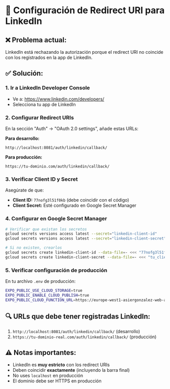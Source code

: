 # 🔗 Configuración de Redirect URI para LinkedIn

## ❌ Problema actual:
LinkedIn está rechazando la autorización porque el redirect URI no coincide con los registrados en la app de LinkedIn.

## ✅ Solución:

### 1. Ir a LinkedIn Developer Console
- Ve a: https://www.linkedin.com/developers/
- Selecciona tu app de LinkedIn

### 2. Configurar Redirect URIs
En la sección "Auth" → "OAuth 2.0 settings", añade estas URLs:

**Para desarrollo:**
```
http://localhost:8081/auth/linkedin/callback/
```

**Para producción:**
```
https://tu-dominio.com/auth/linkedin/callback/
```

### 3. Verificar Client ID y Secret
Asegúrate de que:
- **Client ID:** `77nofg3l51f0kb` (debe coincidir con el código)
- **Client Secret:** Esté configurado en Google Secret Manager

### 4. Configurar en Google Secret Manager
```bash
# Verificar que existan los secretos
gcloud secrets versions access latest --secret="linkedin-client-id"
gcloud secrets versions access latest --secret="linkedin-client-secret"

# Si no existen, crearlos
gcloud secrets create linkedin-client-id --data-file=- <<< "77nofg3l51f0kb"
gcloud secrets create linkedin-client-secret --data-file=- <<< "tu_client_secret_real"
```

### 5. Verificar configuración de producción
En tu archivo `.env` de producción:
```bash
EXPO_PUBLIC_USE_CLOUD_STORAGE=true
EXPO_PUBLIC_ENABLE_CLOUD_PUBLISH=true
EXPO_PUBLIC_CLOUD_FUNCTION_URL=https://europe-west1-asiergonzalez-web-app.cloudfunctions.net/social-credentials
```

## 🔍 URLs que debe tener registradas LinkedIn:

1. `http://localhost:8081/auth/linkedin/callback/` (desarrollo)
2. `https://tu-dominio-real.com/auth/linkedin/callback/` (producción)

## ⚠️ Notas importantes:

- LinkedIn es **muy estricto** con los redirect URIs
- Deben coincidir **exactamente** (incluyendo la barra final)
- No uses `localhost` en producción
- El dominio debe ser HTTPS en producción
